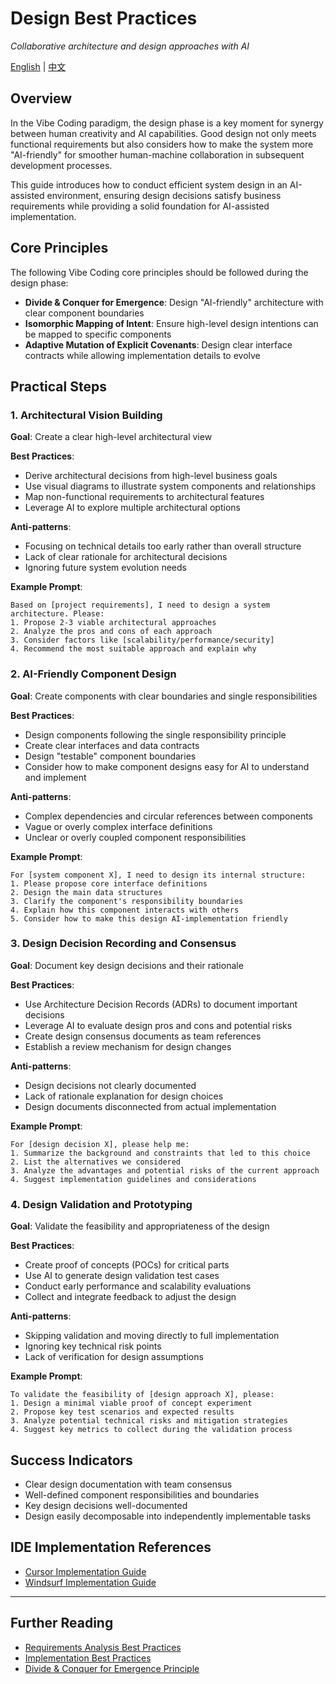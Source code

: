 # Design Best Practices

*Collaborative architecture and design approaches with AI*

[English](../../en/playbooks/design.md) | [中文](../../zh/playbooks/design.md)

## Overview

In the Vibe Coding paradigm, the design phase is a key moment for synergy between human creativity and AI capabilities. Good design not only meets functional requirements but also considers how to make the system more "AI-friendly" for smoother human-machine collaboration in subsequent development processes.

This guide introduces how to conduct efficient system design in an AI-assisted environment, ensuring design decisions satisfy business requirements while providing a solid foundation for AI-assisted implementation.

## Core Principles

The following Vibe Coding core principles should be followed during the design phase:

- **Divide & Conquer for Emergence**: Design "AI-friendly" architecture with clear component boundaries
- **Isomorphic Mapping of Intent**: Ensure high-level design intentions can be mapped to specific components
- **Adaptive Mutation of Explicit Covenants**: Design clear interface contracts while allowing implementation details to evolve

## Practical Steps

### 1. Architectural Vision Building

**Goal**: Create a clear high-level architectural view

**Best Practices**:
- Derive architectural decisions from high-level business goals
- Use visual diagrams to illustrate system components and relationships
- Map non-functional requirements to architectural features
- Leverage AI to explore multiple architectural options

**Anti-patterns**:
- Focusing on technical details too early rather than overall structure
- Lack of clear rationale for architectural decisions
- Ignoring future system evolution needs

**Example Prompt**:
```
Based on [project requirements], I need to design a system architecture. Please:
1. Propose 2-3 viable architectural approaches
2. Analyze the pros and cons of each approach
3. Consider factors like [scalability/performance/security]
4. Recommend the most suitable approach and explain why
```

### 2. AI-Friendly Component Design

**Goal**: Create components with clear boundaries and single responsibilities

**Best Practices**:
- Design components following the single responsibility principle
- Create clear interfaces and data contracts
- Design "testable" component boundaries
- Consider how to make component designs easy for AI to understand and implement

**Anti-patterns**:
- Complex dependencies and circular references between components
- Vague or overly complex interface definitions
- Unclear or overly coupled component responsibilities

**Example Prompt**:
```
For [system component X], I need to design its internal structure:
1. Please propose core interface definitions
2. Design the main data structures
3. Clarify the component's responsibility boundaries
4. Explain how this component interacts with others
5. Consider how to make this design AI-implementation friendly
```

### 3. Design Decision Recording and Consensus

**Goal**: Document key design decisions and their rationale

**Best Practices**:
- Use Architecture Decision Records (ADRs) to document important decisions
- Leverage AI to evaluate design pros and cons and potential risks
- Create design consensus documents as team references
- Establish a review mechanism for design changes

**Anti-patterns**:
- Design decisions not clearly documented
- Lack of rationale explanation for design choices
- Design documents disconnected from actual implementation

**Example Prompt**:
```
For [design decision X], please help me:
1. Summarize the background and constraints that led to this choice
2. List the alternatives we considered
3. Analyze the advantages and potential risks of the current approach
4. Suggest implementation guidelines and considerations
```

### 4. Design Validation and Prototyping

**Goal**: Validate the feasibility and appropriateness of the design

**Best Practices**:
- Create proof of concepts (POCs) for critical parts
- Use AI to generate design validation test cases
- Conduct early performance and scalability evaluations
- Collect and integrate feedback to adjust the design

**Anti-patterns**:
- Skipping validation and moving directly to full implementation
- Ignoring key technical risk points
- Lack of verification for design assumptions

**Example Prompt**:
```
To validate the feasibility of [design approach X], please:
1. Design a minimal viable proof of concept experiment
2. Propose key test scenarios and expected results
3. Analyze potential technical risks and mitigation strategies
4. Suggest key metrics to collect during the validation process
```

## Success Indicators

- Clear design documentation with team consensus
- Well-defined component responsibilities and boundaries
- Key design decisions well-documented
- Design easily decomposable into independently implementable tasks

## IDE Implementation References

- [Cursor Implementation Guide](../ai-ide/cursor/overview.md)
- [Windsurf Implementation Guide](../ai-ide/windsurf/overview.md)

---

## Further Reading

- [Requirements Analysis Best Practices](./requirements.md)
- [Implementation Best Practices](./implementation.md)
- [Divide & Conquer for Emergence Principle](../principles/golden-rules.md#4-divide--conquer-for-emergence)
